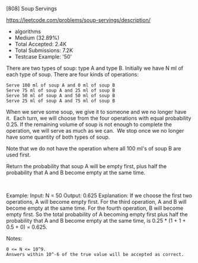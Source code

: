 [808] Soup Servings  

https://leetcode.com/problems/soup-servings/description/

* algorithms
* Medium (32.89%)
* Total Accepted:    2.4K
* Total Submissions: 7.2K
* Testcase Example:  '50'

There are two types of soup: type A and type B. Initially we have N ml of each type of soup. There are four kinds of operations:


	Serve 100 ml of soup A and 0 ml of soup B
	Serve 75 ml of soup A and 25 ml of soup B
	Serve 50 ml of soup A and 50 ml of soup B
	Serve 25 ml of soup A and 75 ml of soup B


When we serve some soup, we give it to someone and we no longer have it.  Each turn, we will choose from the four operations with equal probability 0.25. If the remaining volume of soup is not enough to complete the operation, we will serve as much as we can.  We stop once we no longer have some quantity of both types of soup.

Note that we do not have the operation where all 100 ml's of soup B are used first.  

Return the probability that soup A will be empty first, plus half the probability that A and B become empty at the same time.

 


Example:
Input: N = 50
Output: 0.625
Explanation: 
If we choose the first two operations, A will become empty first. For the third operation, A and B will become empty at the same time. For the fourth operation, B will become empty first. So the total probability of A becoming empty first plus half the probability that A and B become empty at the same time, is 0.25 * (1 + 1 + 0.5 + 0) = 0.625.



Notes: 


	0 <= N <= 10^9. 
	Answers within 10^-6 of the true value will be accepted as correct.

